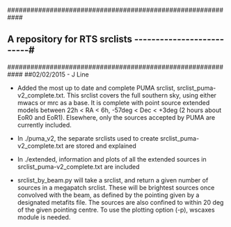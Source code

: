 ############################################################
## A repository for RTS srclists --------------------------#
############################################################
##02/02/2015 - J Line
 - Added the most up to date and complete PUMA srclist,
   srclist_puma-v2_complete.txt. This srclist covers the
   full southern sky, using either mwacs or mrc as a base.
   It is complete with point source extended models between
   22h < RA < 6h, -57deg < Dec < +3deg (2 hours about EoR0
   and EoR1). Elsewhere, only the sources accepted by PUMA
   are currently included.
   
 - In ./puma_v2, the separate srclists used to create
   srclist_puma-v2_complete.txt are stored and explained
   
 - In ./extended, information and plots of all the extended
   sources in srclist_puma-v2_complete.txt are included
   
 - srclist_by_beam.py will take a srclist, and return a
   given number of sources in a megapatch srclist. These 
   will be brightest sources once convolved with the beam, 
   as defined by the pointing given by a designated metafits
   file. The sources are also confined to within 20 deg of 
   the given pointing centre. To use the plotting option 
   (-p), wscaxes module is needed.
